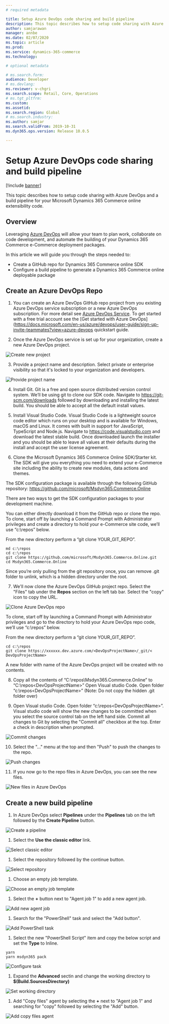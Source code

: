 ```yaml
---
# required metadata

title: Setup Azure DevOps code sharing and build pipeline
description: This topic describes how to setup code sharing with Azure DevOps and a build pipeline for your Microsoft Dynamics 365 Commerce online extensibility code. 
author: samjarawan
manager: annbe
ms.date: 02/07/2020
ms.topic: article
ms.prod: 
ms.service: dynamics-365-commerce
ms.technology: 

# optional metadata

# ms.search.form: 
audience: Developer
# ms.devlang: 
ms.reviewer: v-chgri
ms.search.scope: Retail, Core, Operations
# ms.tgt_pltfrm: 
ms.custom: 
ms.assetid: 
ms.search.region: Global
# ms.search.industry: 
ms.author: samjar
ms.search.validFrom: 2019-10-31
ms.dyn365.ops.version: Release 10.0.5

---
```

# Setup Azure DevOps code sharing and build pipeline

[!include [banner](../includes/banner.md)]

This topic describes how to setup code sharing with Azure DevOps and a build pipeline for your Microsoft Dynamics 365 Commerce online extensibility code. 

## Overview
Leveraging [Azure DevOps](https://docs.microsoft.com/en-us/azure/devops/user-guide/what-is-azure-devops?view=azure-devops) will allow your team to plan work, collaborate on code development, and automate the building of your Dynamics 365 Commerce e-Commerce deployment packages.

In this article we will guide you through the steps needed to:
* Create a GitHub repo for Dynamics 365 Commerce online SDK
* Configure a build pipeline to generate a Dynamics 365 Commerce online deployable package


##  Create an Azure DevOps Repo
1. You can create an Azure DevOps GitHub repo project from you existing Azure DevOps service subscription or a new Azure DevOps subscription.  For more detail see [Azure DevOps Service](https://azure.microsoft.com/en-us/pricing/details/devops/azure-devops-services/). To get started with a free trial account see the [Get started with Azure DevOps](https://docs.microsoft.com/en-us/azure/devops/user-guide/sign-up-invite-teammates?view=azure-devops quickstart guide.

2. Once the Azure DevOps service is set up for your organization, create a new Azure DevOps project.

![Create new project](media/code-sharing-1.png)

3. Provide a project name and description.  Select private or enterprise visibility so that it's locked to your organization and developers.

![Provide project name](media/code-sharing-2.png)

4. Install Git. Git is a free and open source distributed version control system.  We’ll be using git to clone our SDK code. Navigate to https://git-scm.com/downloads followed by downloading and installing the latest build.  You should be able to accept all the default install values.

5. Install Visual Studio Code. Visual Studio Code is a lightweight source code editor which runs on your desktop and is available for Windows, macOS and Linux.  It comes with built in support for JavaScript, TypeScript and Node.js.
Navigate to https://code.visualstudio.com and download the latest stable build. Once downloaded launch the installer and you should be able to leave all values at their defaults during the install and accept the user license agreement.

6. Clone the Microsoft Dynamics 365 Commerce Online SDK/Starter kit. The SDK will give you everything you need to extend your e-Commerce site including the ability to create new modules, data actions and themes. 

The SDK configuration package is available through the following GitHub repository: https://github.com/microsoft/Msdyn365.Commerce.Online  

There are two ways to get the SDK configuration packages to your development machine.  

You can either directly download it from the GitHub repo or clone the repo. To clone, start off by launching a Command Prompt with Administrator privileges and create a directory to hold your e-Commerce site code, we’ll use “c:\repos” below. 

From the new directory perform a “git clone YOUR_GIT_REPO”. 

```console
md c:\repos
cd c:\repos
git clone https://github.com/microsoft/Msdyn365.Commerce.Online.git
cd Msdyn365.Commerce.Online
```

Since you’re only pulling from the git repository once, you can remove .git folder to unlink, which is a hidden directory under the root.

7. We'll now clone the Azure DevOps GitHub project repo. Select the "Files" tab under the **Repos** section on the left tab bar.  Select the "copy" icon to copy the URL.

![Clone Azure DevOps repo](media/code-sharing-3.png)

To clone, start off by launching a Command Prompt with Administrator privileges and go to the directory to hold your Azure DevOps repo code, we’ll use “c:\repos” below. 

From the new directory perform a “git clone YOUR_GIT_REPO”. 
```console
cd c:\repos
git clone https://xxxxxx.dev.azure.com/<DevOpsProjectName>/_git/< DevOpsProjectName>
```

A new folder with name of the Azure DevOps project will be created with no contents.

8. Copy all the contents of “C:\repos\Msdyn365.Commerce.Online” to “C:\repos\<DevOpsProjectName>”
Open Visual studio Code. Open folder “c:\repos\<DevOpsProjectName>”  (Note: Do not copy the hidden .git folder over)

9. Open Visual studio Code. Open folder “c:\repos\<DevOpsProjectName>”.  Visual studio code will show the new changes to be committed when you select the source control tab on the left hand side.  Commit all changes to Git by selecting the "Commit all" checkbox at the top.  Enter a check in description when prompted.

![Commit changes](media/code-sharing-4.png)

10. Select the "..." menu at the top and then "Push" to push the changes to the repo.  

![Push changes](media/code-sharing-5.png)

11. If you now go to the repo files in Azure DevOps, you can see the new files.

![New files in Azure DevOps](media/code-sharing-6.png)

## Create a new build pipeline
1. In Azure DevOps select **Pipelines** under the **Pipelines** tab on the left followed by the **Create Pipeline** button.

![Create a pipeline](media/code-sharing-7.png)

1. Select the **Use the classic editor** link.

![Select classic editor](media/code-sharing-8.png)

1. Select the repository <DevOpsProjectName> followed by the continue button.

![Select repository](media/code-sharing-9.png)

1. Choose an empty job template.

![Choose an empty job template](media/code-sharing-10.png)

1. Select the **+** button next to "Agent job 1" to add a new agent job.

![Add new agent job](media/code-sharing-11.png)

1. Search for the "PowerShell" task and select the "Add button".

![Add PowerShell task](media/code-sharing-12.png)

1. Select the new "PowerShell Script" item and copy the below script and set the **Type** to Inline.

  ```console
  yarn
  yarn msdyn365 pack
  ```
  
![Configure task](media/code-sharing-13.png)

1. Expand the **Advanced** sectin and change the working directory to **$(Build.SourcesDirectory)**

![Set working directory](media/code-sharing-14.png)

1. Add "Copy files" agent by selecting the **+** next to "Agent job 1" and searching for "copy" followed by selecting the "Add" button.

![Add copy files agent](media/code-sharing-15.png)

